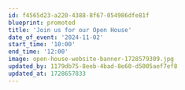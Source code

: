 ```yaml
---
id: f4565d23-a220-4388-8f67-054986dfe81f
blueprint: promoted
title: 'Join us for our Open House'
date_of_event: '2024-11-02'
start_time: '10:00'
end_time: '12:00'
image: open-house-website-banner-1728579309.jpg
updated_by: 1179db75-8eeb-4bad-8e60-d5005aef7ef8
updated_at: 1728657833
---
```

